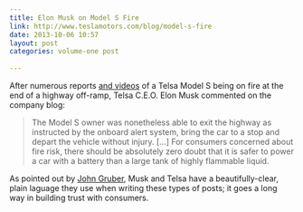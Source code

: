 ```yaml
---
title: Elon Musk on Model S Fire
link: http://www.teslamotors.com/blog/model-s-fire
date: 2013-10-06 10:57
layout: post
categories: volume-one post
  
---
```



After numerous reports [and videos](http://www.youtube.com/watch?v=q0kjI08n4fg) of a Telsa Model S being on fire at the end of a highway off-ramp, Telsa C.E.O. Elon Musk commented on the company blog:

>The Model S owner was nonetheless able to exit the highway as instructed by the onboard alert system, bring the car to a stop and depart the vehicle without injury. [...] For consumers concerned about fire risk, there should be absolutely zero doubt that it is safer to power a car with a battery than a large tank of highly flammable liquid.

As pointed out by [John Gruber](http://daringfireball.net/linked/2013/10/04/musk-model-s), Musk and Telsa have a beautifully-clear, plain laguage they use when writing these types of posts; it goes a long way in building trust with consumers.
